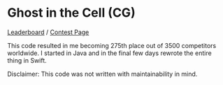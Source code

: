 # Ghost in the Cell (CG)
[Leaderboard](https://www.codingame.com/leaderboards/challenge/ghost-in-the-cell/) / [Contest Page](https://www.codingame.com/contests/ghost-in-the-cell)

This code resulted in me becoming 275th place out of 3500 competitors worldwide.
I started in Java and in the final few days rewrote the entire thing in Swift. 

Disclaimer:
This code was not written with maintainability in mind. 

